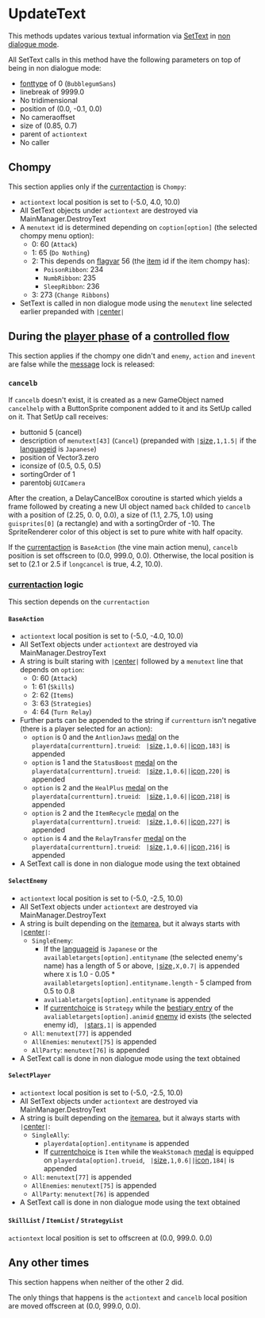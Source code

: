 # UpdateText
This methods updates various textual information via [SetText](../../SetText/SetText.md) in [non dialogue mode](../../SetText/Dialogue%20mode.md#non-dialogue-mode).

All SetText calls in this method have the following parameters on top of being in non dialogue mode:

- [fonttype](../../SetText/Notable%20states.md#fonttype) of 0 (`BubblegumSans`)
- linebreak of 9999.0
- No tridimensional
- position of (0.0, -0.1, 0.0)
- No cameraoffset
- size of (0.85, 0.7)
- parent of `actiontext`
- No caller

## Chompy
This section applies only if the [currentaction](../Player%20UI/Pick.md) is `Chompy`:

- `actiontext` local position is set to (-5.0, 4.0, 10.0)
- All SetText objects under `actiontext` are destroyed via MainManager.DestroyText
- A `menutext` id is determined depending on `coption[option]` (the selected chompy menu option):
    - 0: 60 (`Attack`)
    - 1: 65 (`Do Nothing`)
    - 2: This depends on [flagvar](../../Flags%20arrays/flagvar.md) 56 (the [item](../../Enums%20and%20IDs/Items.md) id if the item chompy has):
        - `PoisonRibbon`: 234
        - `NumbRibbon`: 235
        - `SleepRibbon`: 236
    - 3: 273 (`Change Ribbons`)
- SetText is called in non dialogue mode using the `menutext` line selected earlier prepanded with `|`[center](../../SetText/Individual%20commands/Center.md)`|`

## During the [player phase](../Battle%20flow/Main%20turn%20life%20cycle.md#player-phase) of a [controlled flow](../Battle%20flow/Update%20flows/Controlled%20flow.md)
This section applies if the chompy one didn't and `enemy`, `action` and `inevent` are false while the [message](../../SetText/Notable%20states.md#message) lock is released:

### `cancelb`
If `cancelb` doesn't exist, it is created as a new GameObject named `cancelhelp` with a ButtonSprite component added to it and its SetUp called on it. That SetUp call receives:

- buttonid 5 (cancel)
- description of `menutext[43]` (`Cancel`) (prepanded with `|`[size](../../SetText/Individual%20commands/size.md#size)`,1,1.5|` if the [languageid](../../SetText/languageid.md#languageid) is `Japanese`)
- position of Vector3.zero
- iconsize of (0.5, 0.5, 0.5)
- sortingOrder of 1 
- parentobj `GUICamera`

After the creation, a DelayCancelBox coroutine is started which yields a frame followed by creating a new UI object named `back` childed to `cancelb` with a position of (2.25, 0.
0, 0.0), a size of (1.1, 2.75, 1.0) using `guisprites[0]` (a rectangle) and with a sortingOrder of -10. The SpriteRenderer color of this object is set to pure white with half opacity.

If the [currentaction](../Player%20UI/Pick.md) is `BaseAction` (the vine main action menu), `cancelb` position is set offscreen to (0.0, 999.0, 0.0). Otherwise, the local position is set to (2.1 or 2.5 if `longcancel` is true, 4.2, 10.0).

### [currentaction](../Player%20UI/Pick.md) logic
This section depends on the `currentaction`

#### `BaseAction`

- `actiontext` local position is set to (-5.0, -4.0, 10.0)
- All SetText objects under `actiontext` are destroyed via MainManager.DestroyText
- A string is built staring with `|`[center](../../SetText/Individual%20commands/Center.md)`|` followed by a `menutext` line that depends on `option`:
    - 0: 60 (`Attack`)
    - 1: 61 (`Skills`)
    - 2: 62 (`Items`)
    - 3: 63 (`Strategies`)
    - 4: 64 (`Turn Relay`)
- Further parts can be appended to the string if `currentturn` isn't negative (there is a player selected for an action):
    - `option` is 0 and the `AntlionJaws` [medal](../../Enums%20and%20IDs/Medal.md) on the `playerdata[currentturn].trueid`: ` |`[size](../../SetText/Individual%20commands/size.md)`,1,0.6||`[icon](../../SetText/Individual%20commands/Icon.md)`,183|` is appended
    - `option` is 1 and the `StatusBoost` [medal](../../Enums%20and%20IDs/Medal.md) on the `playerdata[currentturn].trueid`: ` |`[size](../../SetText/Individual%20commands/size.md)`,1,0.6||`[icon](../../SetText/Individual%20commands/Icon.md)`,220|` is appended
    - `option` is 2 and the `HealPlus` [medal](../../Enums%20and%20IDs/Medal.md) on the `playerdata[currentturn].trueid`: ` |`[size](../../SetText/Individual%20commands/size.md)`,1,0.6||`[icon](../../SetText/Individual%20commands/Icon.md)`,218|` is appended
    - `option` is 2 and the `ItemRecycle` [medal](../../Enums%20and%20IDs/Medal.md) on the `playerdata[currentturn].trueid`: ` |`[size](../../SetText/Individual%20commands/size.md)`,1,0.6||`[icon](../../SetText/Individual%20commands/Icon.md)`,227|` is appended
    - `option` is 4 and the `RelayTransfer` [medal](../../Enums%20and%20IDs/Medal.md) on the `playerdata[currentturn].trueid`: ` |`[size](../../SetText/Individual%20commands/size.md)`,1,0.6||`[icon](../../SetText/Individual%20commands/Icon.md)`,216|` is appended
- A SetText call is done in non dialogue mode using the text obtained

#### `SelectEnemy` 

- `actiontext` local position is set to (-5.0, -2.5, 10.0)
- All SetText objects under `actiontext` are destroyed via MainManager.DestroyText
- A string is built depending on the [itemarea](../Player%20UI/AttackArea.md), but it always starts with `|`[center](../../SetText/Individual%20commands/Center.md)`|`:
    - `SingleEnemy`:
        - If the [languageid](../../SetText/languageid.md#languageid) is `Japanese` or the `availabletargets[option].entityname` (the selected enemy's name) has a length of 5 or above, `|`[size](../../SetText/Individual%20commands/size.md)`,X,0.7|` is appended where `X` is 1.0 - 0.05 * `availabletargets[option].entityname.length` - 5 clamped from 0.5 to 0.8
        - `avaliabletargets[option].entityname` is appended
        - If [currentchoice](../Player%20UI/Actions.md) is `Strategy` while the [bestiary entry](../../Enums%20and%20IDs/librarystuff/Bestiary%20entry.md) of the `avaliabletargets[option].animid` [enemy](../../Enums%20and%20IDs/Enemies.md) id exists (the selected enemy id), ` |`[stars](../../SetText/Individual%20commands/Stars.md)`,1|` is appended
    - `All`: `menutext[77]` is appended
    - `AllEnemies`: `menutext[75]` is appended
    - `AllParty`: `menutext[76]` is appended
- A SetText call is done in non dialogue mode using the text obtained

#### `SelectPlayer`

- `actiontext` local position is set to (-5.0, -2.5, 10.0)
- All SetText objects under `actiontext` are destroyed via MainManager.DestroyText
- A string is built depending on the [itemarea](../Player%20UI/AttackArea.md), but it always starts with `|`[center](../../SetText/Individual%20commands/Center.md)`|`:
    - `SingleAlly`:
        - `playerdata[option].entityname` is appended
        - If [currentchoice](../Player%20UI/Actions.md) is `Item` while the `WeakStomach` [medal](../../Enums%20and%20IDs/Medal.md) is equipped on `playerdata[option].trueid`, ` |`[size](../../SetText/Individual%20commands/size.md)`,1,0.6||`[icon](../../SetText/Individual%20commands/Icon.md)`,184|` is appended
    - `All`: `menutext[77]` is appended
    - `AllEnemies`: `menutext[75]` is appended
    - `AllParty`: `menutext[76]` is appended
- A SetText call is done in non dialogue mode using the text obtained

#### `SkillList` / `ItemList` / `StrategyList`
`actiontext` local position is set to offscreen at (0.0, 999.0. 0.0)

## Any other times
This section happens when neither of the other 2 did.

The only things that happens is the `actiontext` and `cancelb` local position are moved offscreen at (0.0, 999.0, 0.0).
